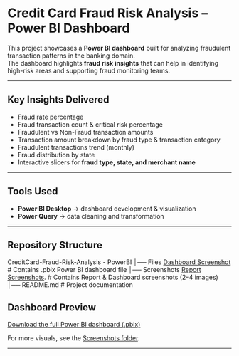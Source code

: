 # Credit Card Fraud Risk Analysis – Power BI Dashboard

This project showcases a **Power BI dashboard** built for analyzing fraudulent transaction patterns in the banking domain.  
The dashboard highlights **fraud risk insights** that can help in identifying high-risk areas and supporting fraud monitoring teams.

---

## Key Insights Delivered
- Fraud rate percentage  
- Fraud transaction count & critical risk percentage  
- Fraudulent vs Non-Fraud transaction amounts  
- Transaction amount breakdown by fraud type & transaction category  
- Fraudulent transactions trend (monthly)  
- Fraud distribution by state  
- Interactive slicers for **fraud type, state, and merchant name**  

---

## Tools Used
- **Power BI Desktop** → dashboard development & visualization  
- **Power Query** → data cleaning and transformation  

---

## Repository Structure
CreditCard-Fraud-Risk-Analysis - PowerBI
│── Files                 [Dashboard Screenshot](Screenshots/Dashboard.png)  # Contains .pbix Power BI dashboard file
│── Screenshots           [Report Screenshots](./Screenshots). # Contains Report & Dashboard screenshots (2–4 images)
│── README.md             # Project documentation

## Dashboard Preview

[Download the full Power BI dashboard (.pbix)](./Files/CreditCardFraudRiskAnalysis.pbix)

For more visuals, see the [Screenshots folder](./Screenshots).

---
